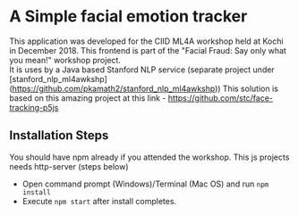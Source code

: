 # A Simple facial emotion tracker

This application was developed for the CIID ML4A workshop held at Kochi in December 2018. This frontend is part of the "Facial Fraud: Say only what you mean!" workshop project.  
It is uses by a Java based Stanford NLP service (separate project under [stanford_nlp_ml4awkshp] (https://github.com/pkamath2/stanford_nlp_ml4awkshp)) 
This solution is based on this amazing project at this link - https://github.com/stc/face-tracking-p5js  

## Installation Steps
You should have npm already if you attended the workshop. This js projects needs http-server (steps below) 

* Open command prompt (Windows)/Terminal (Mac OS) and run `npm install`
* Execute `npm start` after install completes. 

